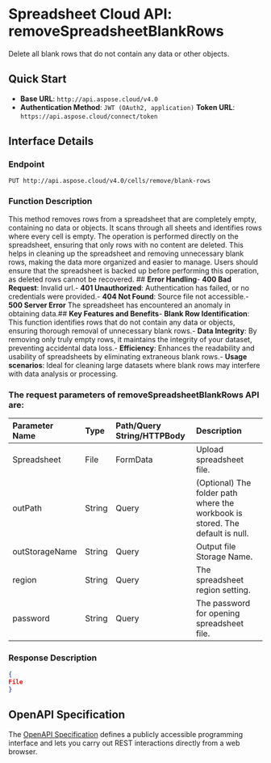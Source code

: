 # **Spreadsheet Cloud API: removeSpreadsheetBlankRows**

Delete all blank rows that do not contain any data or other objects. 


## **Quick Start**

- **Base URL**: `http://api.aspose.cloud/v4.0`
- **Authentication Method**: `JWT (OAuth2, application)`  **Token URL**: `https://api.aspose.cloud/connect/token`
## **Interface Details**

### **Endpoint** 

```
PUT http://api.aspose.cloud/v4.0/cells/remove/blank-rows
```
### **Function Description**
This method removes rows from a spreadsheet that are completely empty, containing no data or objects. It scans through all sheets and identifies rows where every cell is empty. The operation is performed directly on the spreadsheet, ensuring that only rows with no content are deleted. This helps in cleaning up the spreadsheet and removing unnecessary blank rows, making the data more organized and easier to manage. Users should ensure that the spreadsheet is backed up before performing this operation, as deleted rows cannot be recovered. ## **Error Handling**- **400 Bad Request**: Invalid url.- **401 Unauthorized**:  Authentication has failed, or no credentials were provided.- **404 Not Found**: Source file not accessible.- **500 Server Error** The spreadsheet has encountered an anomaly in obtaining data.## **Key Features and Benefits**- **Blank Row Identification**: This function identifies rows that do not contain any data or objects, ensuring thorough removal of unnecessary blank rows.- **Data Integrity**: By removing only truly empty rows, it maintains the integrity of your dataset, preventing accidental data loss.- **Efficiency**: Enhances the readability and usability of spreadsheets by eliminating extraneous blank rows.- **Usage scenarios**: Ideal for cleaning large datasets where blank rows may interfere with data analysis or processing.

### The request parameters of **removeSpreadsheetBlankRows** API are: 

| Parameter Name | Type | Path/Query String/HTTPBody | Description | 
| :- | :- | :- |:- | 
|Spreadsheet|File|FormData|Upload spreadsheet file.|
|outPath|String|Query|(Optional) The folder path where the workbook is stored. The default is null.|
|outStorageName|String|Query|Output file Storage Name.|
|region|String|Query|The spreadsheet region setting.|
|password|String|Query|The password for opening spreadsheet file.|

### **Response Description**
```json
{
File
}
```


## OpenAPI Specification

The [OpenAPI Specification](https://reference.aspose.cloud/cells/#/TransformController/RemoveSpreadsheetBlankRows) defines a publicly accessible programming interface and lets you carry out REST interactions directly from a web browser.
